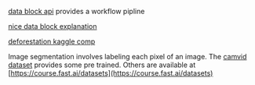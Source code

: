 [data block api](https://docs.fast.ai/data_block.html) provides a workflow pipline

[nice data block explanation](https://blog.usejournal.com/finding-data-block-nirvana-a-journey-through-the-fastai-data-block-api-c38210537fe4)

[deforestation kaggle comp](https://www.kaggle.com/c/planet-understanding-the-amazon-from-space)

Image segmentation involves labeling each pixel of an image. The [camvid dataset](http://mi.eng.cam.ac.uk/research/projects/VideoRec/CamVid/) provides some pre trained. Others are available 
at [https://course.fast.ai/datasets](https://course.fast.ai/datasets)





